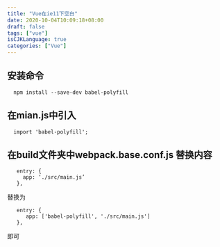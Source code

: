 ```yaml
---
title: "Vue在ie11下空白"
date: 2020-10-04T10:09:18+08:00
draft: false
tags: ["vue"]
isCJKLanguage: true
categories: ["Vue"]
---
```



## 安装命令
```shell script
  npm install --save-dev babel-polyfill
```
## 在mian.js中引入
```shell script
  import 'babel-polyfill';
```

## 在build文件夹中webpack.base.conf.js 替换内容
 ```shell script
    entry: {
      app: ‘./src/main.js’
    },
 ```   
   替换为
```shell script
   entry: {
      app: ['babel-polyfill', './src/main.js']
   },
```  
即可
